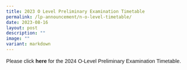 ```yaml
---
title: 2023 O Level Preliminary Examination Timetable
permalink: /lp-announcement/n-o-level-timetable/
date: 2023-08-16
layout: post
description: ""
image: ""
variant: markdown
---
```

<p style="font-family:sans-serif;font-size:14.5px;">Please click <a href="https://drive.google.com/file/d/112YtBSV8TxtbhVgAbPpA65Uz0cM8az5U/view?usp=sharing" style="font-size:14.5px; line-height:1.5;font-family:sans-serif;font-weight:bold;text-decoration: none;"> here</a> for the 2024 O-Level Preliminary Examination Timetable.</p>